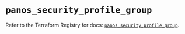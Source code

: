 # `panos_security_profile_group`

Refer to the Terraform Registry for docs: [`panos_security_profile_group`](https://registry.terraform.io/providers/paloaltonetworks/panos/2.0.5/docs/resources/security_profile_group).
